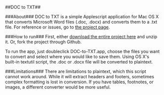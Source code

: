 ##DOC to TXT##

###About###
DOC to TXT is a simple Applescript application for Mac OS X that converts Microsoft Word files (.doc, .docx) and converts them to a .txt file. For reference or issues, go to [the project page](http://mikefrizzell.com/projects/doc-to-txt.html).

###How to run###
First, either [download the entire project here](https://github.com/mikefrizzell/DOC-to-TXT/archive/master.zip) and unzip it. Or, fork the project through Github.

To run the app, just doubleclick DOC-to-TXT.app, choose the files you want to convert and select where you would like to save them. Using OS X's built-in textutil script, the .doc or .docx file will be converted to plaintext.

###Limitations###
There are limitations to plaintext, which this script cannot work around. While it will extract headers and footers, sometimes complex formatting is lost in conversion. If you have tables, footnotes, or images, a different converter would be more useful.
